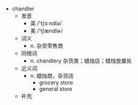 - chandler
  - 发音
    - 英 /'tʃɑːndlə/
    - 美 /'tʃændlɚ/
  - 词义
    - n. 杂货零售商
  - 同根词
    - n. chandlery 杂货类；蜡烛店；蜡烛放置处
  - 近义词
    - n. 蜡烛商，杂货店
      - grocery store
      - general store
  - 补充
